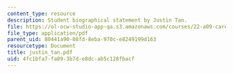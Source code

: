 ```yaml
---
content_type: resource
description: Student biographical statement by Justin Tan.
file: https://ol-ocw-studio-app-qa.s3.amazonaws.com/courses/22-a09-career-options-for-biomedical-research-fall-2006/4fc1bfa7fa093b7de8dcab5c128fbacf_justin_tan.pdf
file_type: application/pdf
parent_uid: 80441a90-08fd-8eba-970c-e8249199d163
resourcetype: Document
title: justin_tan.pdf
uid: 4fc1bfa7-fa09-3b7d-e8dc-ab5c128fbacf
---
```

